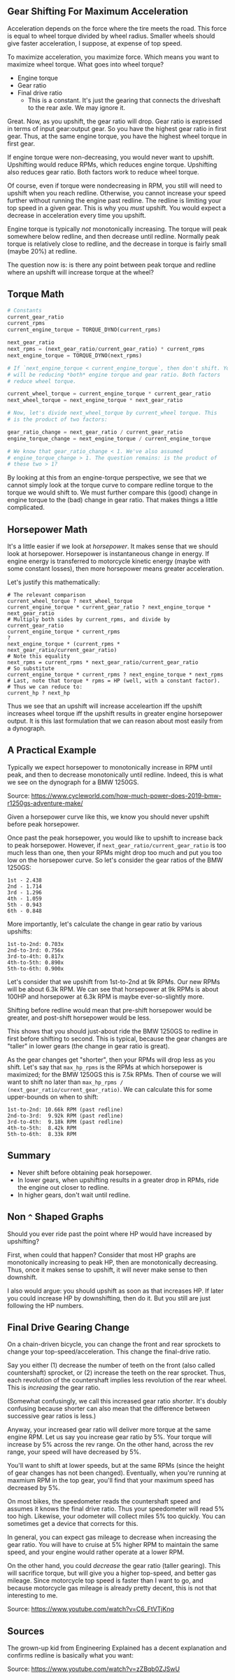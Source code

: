 ## Gear Shifting For Maximum Acceleration

Acceleration depends on the force where the tire meets the road. This
force is equal to wheel torque divided by wheel radius. Smaller wheels
should give faster acceleration, I suppose, at expense of top speed.

To maximize acceleration, you maximize force. Which means you want to
maximize wheel torque. What goes into wheel torque?

- Engine torque
- Gear ratio
- Final drive ratio
  - This is a constant. It's just the gearing that connects the
    driveshaft to the rear axle. We may ignore it.

Great. Now, as you upshift, the gear ratio will drop. Gear ratio is
expressed in terms of input gear:output gear. So you have the highest
gear ratio in first gear. Thus, at the same engine torque, you have the
highest wheel torque in first gear.

If engine torque were non-decreasing, you would never want to upshift.
Upshifting would reduce RPMs, which reduces engine torque. Upshifting
also reduces gear ratio. Both factors work to reduce wheel torque.

Of course, even if torque were nondecreasing in RPM, you still will need
to upshift when you reach redline. Otherwise, you cannot increase your
speed further without running the engine past redline. The redline is
limiting your top speed in a given gear. This is why you _must_ upshift.
You would expect a decrease in acceleration every time you upshift.

Engine torque is typically _not_ monotonically increasing. The torque
will peak somewhere below redline, and then decrease until redline.
Normally peak torque is relatively close to redline, and the decrease in
torque is fairly small (maybe 20%) at redline.

The question now is: is there any point between peak torque and redline
where an upshift will increase torque at the wheel?

## Torque Math

```python
# Constants
current_gear_ratio
current_rpms
current_engine_torque = TORQUE_DYNO(current_rpms)

next_gear_ratio
next_rpms = (next_gear_ratio/current_gear_ratio) * current_rpms
next_engine_torque = TORQUE_DYNO(next_rpms)

# If `next_engine_torque < current_engine_torque`, then don't shift. You
# will be reducing *both* engine torque and gear ratio. Both factors
# reduce wheel torque.

current_wheel_torque = current_engine_torque * current_gear_ratio
next_wheel_torque = next_engine_torque * next_gear_ratio

# Now, let's divide next_wheel_torque by current_wheel torque. This
# is the product of two factors:

gear_ratio_change = next_gear_ratio / current_gear_ratio
engine_torque_change = next_engine_torque / current_engine_torque

# We know that gear_ratio_change < 1. We've also assumed
# engine_torque_change > 1. The question remains: is the product of
# these two > 1?
```

By looking at this from an engine-torque perspective, we see that we
cannot simply look at the torque curve to compare redline torque to the
torque we would shift to. We must further compare this (good) change in
engine torque to the (bad) change in gear ratio. That makes things a
little complicated.

## Horsepower Math

It's a little easier if we look at _horsepower_. It makes sense that we
should look at horsepower. Horsepower is instantaneous change in energy.
If engine energy is transferred to motorcycle kinetic energy (maybe with
some constant losses), then more horsepower means greater acceleration.

Let's justify this mathematically:

```
# The relevant comparison
current_wheel_torque ? next_wheel_torque
current_engine_torque * current_gear_ratio ? next_engine_torque * next_gear_ratio
# Multiply both sides by current_rpms, and divide by current_gear_ratio
current_engine_torque * current_rpms
?
next_engine_torque * (current_rpms * next_gear_ratio/current_gear_ratio)
# Note this equality
next_rpms = current_rpms * next_gear_ratio/current_gear_ratio
# So substitute
current_engine_torque * current_rpms ? next_engine_torque * next_rpms
# Last, note that torque * rpms = HP (well, with a constant factor).
# Thus we can reduce to:
current_hp ? next_hp
```

Thus we see that an upshift will increase acceleartion iff the upshift
increases wheel torque iff the upshift results in greater engine
horsepower output. It is this last formulation that we can reason about
most easily from a dynograph.

## A Practical Example

Typically we expect horsepower to monotonically increase in RPM until
peak, and then to decrease monotonically until redline. Indeed, this is
what we see on the dynograph for a BMW 1250GS.

Source: https://www.cycleworld.com/how-much-power-does-2019-bmw-r1250gs-adventure-make/

Given a horsepower curve like this, we know you should never upshift
before peak horsepower.

Once past the peak horsepower, you would like to upshift to increase
back to peak horsepower. However, if
`next_gear_ratio/current_gear_ratio` is too much less than one, then
your RPMs might drop too much and put you too low on the horsepower
curve. So let's consider the gear ratios of the BMW 1250GS:

```
1st - 2.438
2nd - 1.714
3rd - 1.296
4th - 1.059
5th - 0.943
6th - 0.848
```

More importantly, let's calculate the change in gear ratio by various
upshifts:

```
1st-to-2nd: 0.703x
2nd-to-3rd: 0.756x
3rd-to-4th: 0.817x
4th-to-5th: 0.890x
5th-to-6th: 0.900x
```

Let's consider that we upshift from 1st-to-2nd at 9k RPMs. Our new RPMs
will be about 6.3k RPM. We can see that horsepower at 9k RPMs is about
100HP and horsepower at 6.3k RPM is maybe ever-so-slightly more.

Shifting before redline would mean that pre-shift horsepower would be
greater, and post-shift horsepower would be less.

This shows that you should just-about ride the BMW 1250GS to redline in
first before shifting to second. This is typical, because the gear
changes are "taller" in lower gears (the change in gear ratio is great).

As the gear changes get "shorter", then your RPMs will drop less as you
shift. Let's say that `max_hp_rpms` is the RPMs at which horsepower is
maximized; for the BMW 1250GS this is 7.5k RPMs. Then of course we will
want to shift no later than `max_hp_rpms / (next_gear_ratio/current_gear_ratio)`. We can calculate this for some
upper-bounds on when to shift:

```
1st-to-2nd: 10.66k RPM (past redline)
2nd-to-3rd:  9.92k RPM (past redline)
3rd-to-4th:  9.18k RPM (past redline)
4th-to-5th:  8.42k RPM
5th-to-6th:  8.33k RPM
```

## Summary

- Never shift before obtaining peak horsepower.
- In lower gears, when upshifting results in a greater drop in RPMs,
  ride the engine out closer to redline.
- In higher gears, don't wait until redline.

## Non `^` Shaped Graphs

Should you ever ride past the point where HP would have increased by
upshifting?

First, when could that happen? Consider that most HP graphs are
monotonically increasing to peak HP, then are monotonically decreasing.
Thus, once it makes sense to upshift, it will never make sense to then
downshift.

I also would argue: you should upshift as soon as that increases HP. If
later you could increase HP by downshifting, then do it. But you still
are just following the HP numbers.

## Final Drive Gearing Change

On a chain-driven bicycle, you can change the front and rear sprockets
to change your top-speed/acceleration. This change the final-drive
ratio.

Say you either (1) decrease the number of teeth on the front (also
called countershaft) sprocket, or (2) increase the teeth on the rear
sprocket. Thus, each revolution of the countershaft implies less
revolution of the rear wheel. This is _increasing_ the gear ratio.

(Somewhat confusingly, we call this increased gear ratio _shorter_. It's
doubly confusing because shorter can also mean that the difference
between successive gear ratios is less.)

Anyway, your increased gear ratio will deliver more torque at the same
engine RPM. Let us say you increase gear ratio by 5%. Your torque will
increase by 5% across the rev range. On the other hand, across the rev
range, your speed will have decreased by 5%.

You'll want to shift at lower speeds, but at the same RPMs (since the
height of gear changes has not been changed). Eventually, when you're
running at maxmium RPM in the top gear, you'll find that your maximum
speed has decreased by 5%.

On most bikes, the speedometer reads the countershaft speed and assumes
it knows the final drive ratio. Thus your speedometer will read 5% too
high. Likewise, your odometer will collect miles 5% too quickly. You can
sometimes get a device that corrects for this.

In general, you can expect gas mileage to decrease when increasing the
gear ratio. You will have to cruise at 5% higher RPM to maintain the
same speed, and your engine would rather operate at a lower RPM.

On the other hand, you could _decrease_ the gear ratio (taller gearing).
This will sacrifice torque, but will give you a higher top-speed, and
better gas mileage. Since motorcycle top speed is faster than I want to
go, and because motorcycle gas mileage is already pretty decent, this is
not that interesting to me.

Source: https://www.youtube.com/watch?v=C6_FtVTjKng

## Sources

The grown-up kid from Engineering Explained has a decent explanation and
confirms redline is basically what you want:

Source: https://www.youtube.com/watch?v=zZBqb0ZJSwU
